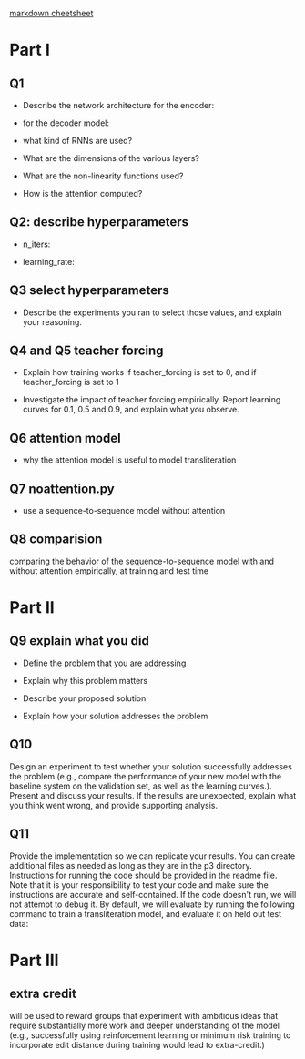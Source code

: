 [markdown cheetsheet](https://github.com/adam-p/markdown-here/wiki/Markdown-Cheatsheet)  
# Part I  
## Q1  
* Describe the network architecture for the encoder:  


* for the decoder model:  

* what kind of RNNs are used?  

* What are the dimensions of the various layers?  

* What are the non-linearity functions used?  

* How is the attention computed? 


## Q2: describe hyperparameters  
* n_iters:  


* learning_rate: 


## Q3 select hyperparameters  
* Describe the experiments you ran to select those values, and explain your reasoning.  


## Q4 and Q5 teacher forcing  
* Explain how training works if teacher_forcing is set to 0, and if teacher_forcing is set to 1  


* Investigate the impact of teacher forcing empirically. Report learning curves for 0.1, 0.5 and 0.9, and explain what you observe.


## Q6 attention model  
* why the attention model is useful to model transliteration  


## Q7 noattention.py  
* use a sequence-to-sequence model without attention  


## Q8 comparision  
comparing the behavior of the sequence-to-sequence model with and without attention empirically, at training and test time  


# Part II  
## Q9 explain what you did  
* Define the problem that you are addressing  

* Explain why this problem matters  

* Describe your proposed solution  

* Explain how your solution addresses the problem  

   
## Q10   

Design an experiment to test whether your solution successfully addresses the problem (e.g., compare the performance of your new model with the baseline system on the validation set, as well as the learning curves.). Present and discuss your results.  If the results are unexpected, explain what you think went wrong, and provide supporting analysis. 


## Q11  
Provide the implementation so we can replicate your results. You can create additional files as needed as long as they are in the p3 directory. Instructions for running the code should be provided in the readme file. Note that it is your responsibility to test your code and make sure the instructions are accurate and self-contained.  If the code doesn't run, we will not attempt to debug it.  By default, we will evaluate by running the following command to train a transliteration model, and evaluate it on held out test data:


# Part III  
## extra credit  
will be used to reward groups that experiment with ambitious ideas that require substantially more work and deeper understanding of the model (e.g., successfully using reinforcement learning or minimum risk training to incorporate edit distance during training would lead to extra-credit.)


